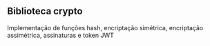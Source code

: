## Biblioteca crypto
Implementação de funções hash, encriptação simétrica, encriptação assimétrica, assinaturas e token JWT

